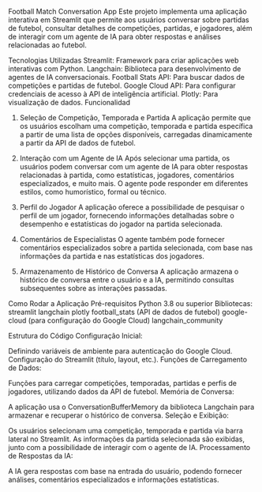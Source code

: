 Football Match Conversation App
Este projeto implementa uma aplicação interativa em Streamlit que permite aos usuários conversar sobre partidas de futebol, consultar detalhes de competições, partidas, e jogadores, além de interagir com um agente de IA para obter respostas e análises relacionadas ao futebol.

Tecnologias Utilizadas
Streamlit: Framework para criar aplicações web interativas com Python.
Langchain: Biblioteca para desenvolvimento de agentes de IA conversacionais.
Football Stats API: Para buscar dados de competições e partidas de futebol.
Google Cloud API: Para configurar credenciais de acesso à API de inteligência artificial.
Plotly: Para visualização de dados.
Funcionalidad

1. Seleção de Competição, Temporada e Partida
A aplicação permite que os usuários escolham uma competição, temporada e partida específica a partir de uma lista de opções disponíveis, carregadas dinamicamente a partir da API de dados de futebol.

2. Interação com um Agente de IA
Após selecionar uma partida, os usuários podem conversar com um agente de IA para obter respostas relacionadas à partida, como estatísticas, jogadores, comentários especializados, e muito mais. O agente pode responder em diferentes estilos, como humorístico, formal ou técnico.

3. Perfil do Jogador
A aplicação oferece a possibilidade de pesquisar o perfil de um jogador, fornecendo informações detalhadas sobre o desempenho e estatísticas do jogador na partida selecionada.

4. Comentários de Especialistas
O agente também pode fornecer comentários especializados sobre a partida selecionada, com base nas informações da partida e nas estatísticas dos jogadores.

5. Armazenamento de Histórico de Conversa
A aplicação armazena o histórico de conversa entre o usuário e a IA, permitindo consultas subsequentes sobre as interações passadas.

Como Rodar a Aplicação
Pré-requisitos
Python 3.8 ou superior
Bibliotecas:
streamlit
langchain
plotly
football_stats (API de dados de futebol)
google-cloud (para configuração do Google Cloud)
langchain_community


Estrutura do Código
Configuração Inicial:

Definindo variáveis de ambiente para autenticação do Google Cloud.
Configuração do Streamlit (título, layout, etc.).
Funções de Carregamento de Dados:

Funções para carregar competições, temporadas, partidas e perfis de jogadores, utilizando dados da API de futebol.
Memória de Conversa:

A aplicação usa o ConversationBufferMemory da biblioteca Langchain para armazenar e recuperar o histórico de conversa.
Seleção e Exibição:

Os usuários selecionam uma competição, temporada e partida via barra lateral no Streamlit. As informações da partida selecionada são exibidas, junto com a possibilidade de interagir com o agente de IA.
Processamento de Respostas da IA:

A IA gera respostas com base na entrada do usuário, podendo fornecer análises, comentários especializados e informações estatísticas.


